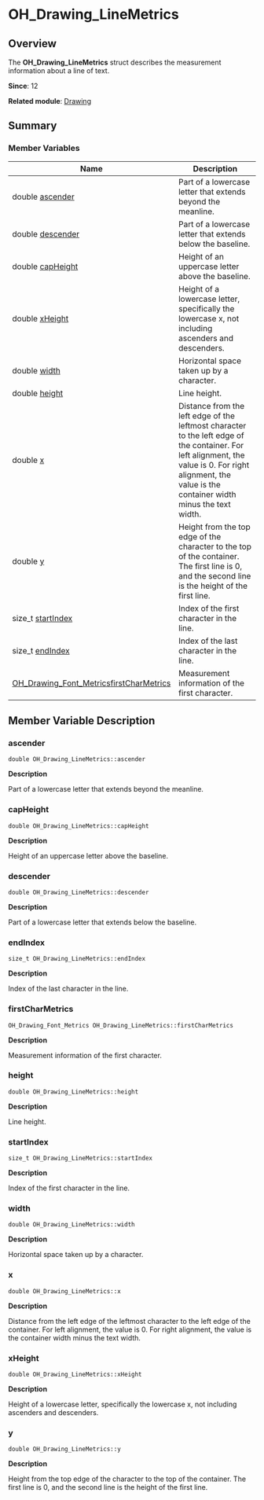 # OH_Drawing_LineMetrics


## Overview

The **OH_Drawing_LineMetrics** struct describes the measurement information about a line of text.

**Since**: 12

**Related module**: [Drawing](_drawing.md)


## Summary


### Member Variables

| Name| Description| 
| -------- | -------- |
| double [ascender](#ascender) | Part of a lowercase letter that extends beyond the meanline.| 
| double [descender](#descender) | Part of a lowercase letter that extends below the baseline.| 
| double [capHeight](#capheight) | Height of an uppercase letter above the baseline.| 
| double [xHeight](#xheight) | Height of a lowercase letter, specifically the lowercase x, not including ascenders and descenders.| 
| double [width](#width) | Horizontal space taken up by a character.| 
| double [height](#height) | Line height.| 
| double [x](#x) | Distance from the left edge of the leftmost character to the left edge of the container. For left alignment, the value is 0. For right alignment, the value is the container width minus the text width.| 
| double [y](#y) | Height from the top edge of the character to the top of the container. The first line is 0, and the second line is the height of the first line.| 
| size_t [startIndex](#startindex) | Index of the first character in the line.| 
| size_t [endIndex](#endindex) | Index of the last character in the line.| 
| [OH_Drawing_Font_Metrics](_o_h___drawing___font___metrics.md)[firstCharMetrics](#firstcharmetrics) | Measurement information of the first character.| 


## Member Variable Description


### ascender

```
double OH_Drawing_LineMetrics::ascender
```

**Description**

Part of a lowercase letter that extends beyond the meanline.


### capHeight

```
double OH_Drawing_LineMetrics::capHeight
```

**Description**

Height of an uppercase letter above the baseline.


### descender

```
double OH_Drawing_LineMetrics::descender
```

**Description**

Part of a lowercase letter that extends below the baseline.


### endIndex

```
size_t OH_Drawing_LineMetrics::endIndex
```

**Description**

Index of the last character in the line.


### firstCharMetrics

```
OH_Drawing_Font_Metrics OH_Drawing_LineMetrics::firstCharMetrics
```

**Description**

Measurement information of the first character.


### height

```
double OH_Drawing_LineMetrics::height
```

**Description**

Line height.


### startIndex

```
size_t OH_Drawing_LineMetrics::startIndex
```

**Description**

Index of the first character in the line.


### width

```
double OH_Drawing_LineMetrics::width
```

**Description**

Horizontal space taken up by a character.


### x

```
double OH_Drawing_LineMetrics::x
```

**Description**

Distance from the left edge of the leftmost character to the left edge of the container. For left alignment, the value is 0. For right alignment, the value is the container width minus the text width.


### xHeight

```
double OH_Drawing_LineMetrics::xHeight
```

**Description**

Height of a lowercase letter, specifically the lowercase x, not including ascenders and descenders.


### y

```
double OH_Drawing_LineMetrics::y
```

**Description**

Height from the top edge of the character to the top of the container. The first line is 0, and the second line is the height of the first line.
